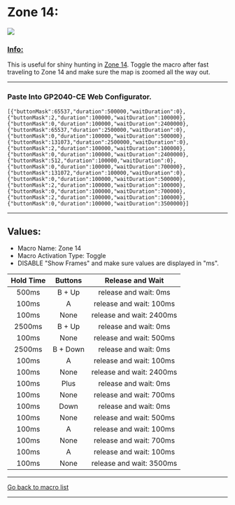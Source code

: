 # Zone 14:

<img src="/Macro-Images/Zone_14.gif" />

### <ins>Info:</ins>
This is useful for shiny hunting in [Zone 14](https://www.serebii.net/pokearth/lumiosecity/wildzone14.shtml). Toggle the macro after fast traveling to Zone 14 and make sure the map is zoomed all the way out.

----

### Paste Into GP2040-CE Web Configurator.
```
[{"buttonMask":65537,"duration":500000,"waitDuration":0},{"buttonMask":2,"duration":100000,"waitDuration":100000},{"buttonMask":0,"duration":100000,"waitDuration":2400000},{"buttonMask":65537,"duration":2500000,"waitDuration":0},{"buttonMask":0,"duration":100000,"waitDuration":500000},{"buttonMask":131073,"duration":2500000,"waitDuration":0},{"buttonMask":2,"duration":100000,"waitDuration":100000},{"buttonMask":0,"duration":100000,"waitDuration":2400000},{"buttonMask":512,"duration":100000,"waitDuration":0},{"buttonMask":0,"duration":100000,"waitDuration":700000},{"buttonMask":131072,"duration":100000,"waitDuration":0},{"buttonMask":0,"duration":100000,"waitDuration":500000},{"buttonMask":2,"duration":100000,"waitDuration":100000},{"buttonMask":0,"duration":100000,"waitDuration":700000},{"buttonMask":2,"duration":100000,"waitDuration":100000},{"buttonMask":0,"duration":100000,"waitDuration":3500000}]
```

----

## Values:

* Macro Name: Zone 14
* Macro Activation Type: Toggle
* DISABLE "Show Frames" and make sure values are displayed in "ms".

| Hold Time | Buttons | Release and Wait |
| :---: | :---: | :---: |
| 500ms  | B + Up   | release and wait: 0ms    |
| 100ms  | A        | release and wait: 100ms  |
| 100ms  | None     | release and wait: 2400ms |
| 2500ms | B + Up   | release and wait: 0ms    |
| 100ms  | None     | release and wait: 500ms  |
| 2500ms | B + Down | release and wait: 0ms    |
| 100ms  | A        | release and wait: 100ms  |
| 100ms  | None     | release and wait: 2400ms |
| 100ms  | Plus     | release and wait: 0ms    |
| 100ms  | None     | release and wait: 700ms  |
| 100ms  | Down     | release and wait: 0ms    |
| 100ms  | None     | release and wait: 500ms  |
| 100ms  | A        | release and wait: 100ms  |
| 100ms  | None     | release and wait: 700ms  |
| 100ms  | A        | release and wait: 100ms  |
| 100ms  | None     | release and wait: 3500ms |

----

[Go back to macro list](https://github.com/OngoGablogian/Legends_Z-A_Macros/tree/main?tab=readme-ov-file#included-macros)

----
